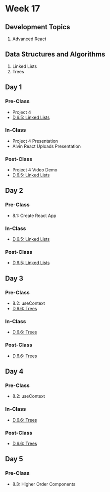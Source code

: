 # Week 17

## Development Topics

1. Advanced React

## Data Structures and Algorithms

1. Linked Lists
2. Trees

## Day 1

### Pre-Class

* Project 4
* [D.6.5: Linked Lists](../../data-structures-and-algorithms/d.6-data-structures/d.6.5-linked-lists.md)

### In-Class

* Project 4 Presentation
* Alvin React Uploads Presentation

### Post-Class

* Project 4 Video Demo
* [D.6.5: Linked Lists](../../data-structures-and-algorithms/d.6-data-structures/d.6.5-linked-lists.md)

## Day 2

### Pre-Class

* 8.1: Create React App

### In-Class

* [D.6.5: Linked Lists](../../data-structures-and-algorithms/d.6-data-structures/d.6.5-linked-lists.md)

### Post-Class

* [D.6.5: Linked Lists](../../data-structures-and-algorithms/d.6-data-structures/d.6.5-linked-lists.md)

## Day 3

### Pre-Class

* 8.2: useContext
* [D.6.6: Trees](../../data-structures-and-algorithms/d.6-data-structures/d.6.6-trees.md)

### In-Class

* [D.6.6: Trees](../../data-structures-and-algorithms/d.6-data-structures/d.6.6-trees.md)

### **Post-Class**

* [D.6.6: Trees](../../data-structures-and-algorithms/d.6-data-structures/d.6.6-trees.md)

## Day 4

### Pre-Class

* 8.2: useContext

### **In-Class**

* [D.6.6: Trees](../../data-structures-and-algorithms/d.6-data-structures/d.6.6-trees.md)

### **Post-Class**

* [D.6.6: Trees](../../data-structures-and-algorithms/d.6-data-structures/d.6.6-trees.md)

## Day 5

### Pre-Class

* 8.3: Higher Order Components

